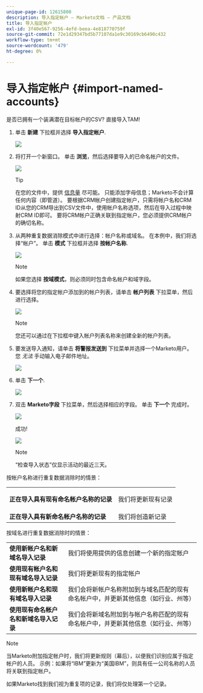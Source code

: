 ```yaml
---
unique-page-id: 12615800
description: 导入指定帐户 — Marketo文档 — 产品文档
title: 导入指定帐户
exl-id: 3f40e567-9256-4efd-beea-4e818770759f
source-git-commit: 72e1d29347bd5b77107da1e9c30169cb6490c432
workflow-type: tm+mt
source-wordcount: '479'
ht-degree: 0%

---
```


# 导入指定帐户 {#import-named-accounts}

是否已拥有一个装满潜在目标帐户的CSV? 直接导入TAM!

1. 单击 **新建** 下拉框并选择 **导入指定帐户**.

   ![](assets/inaone.png)

1. 将打开一个新窗口。 单击 **浏览**，然后选择要导入的已命名帐户的文件。

   ![](assets/inatwo.png)

   >[!TIP]
   >
   >在您的文件中，提供 [信息量](/help/marketo/product-docs/target-account-management/target/named-accounts/named-account-overview.md#named-account-attributes) 尽可能。 只能添加字母信息；Marketo不会计算任何内容（即管道）。 要根据CRM帐户创建指定帐户，只需将帐户名和CRM ID从您的CRM导出到CSV文件中，使用帐户名称选项，然后在导入过程中映射CRM ID即可。 要将CRM帐户正确关联到指定帐户，您必须提供CRM帐户的确切名称。

1. 从两种重复数据消除模式中进行选择：帐户名称或域名。 在本例中，我们将选择“帐户”。 单击 **模式** 下拉框并选择 **按帐户名称**.

   ![](assets/inathree.png)

   >[!NOTE]
   >
   >如果您选择 **按域模式**，则必须同时包含命名帐户和域字段。

1. 要选择将您的指定帐户添加到的帐户列表，请单击 **帐户列表** 下拉菜单，然后进行选择。

   ![](assets/inafour.png)

   >[!NOTE]
   >
   >您还可以通过在下拉框中键入帐户列表名称来创建全新的帐户列表。

1. 要发送导入通知，请单击 **将警报发送到** 下拉菜单并选择一个Marketo用户。 您 _无法_ 手动输入电子邮件地址。

   ![](assets/inafive-2.png)

1. 单击 **下一个**.

   ![](assets/inasix-2.png)

1. 双击 **Marketo字段** 下拉菜单，然后选择相应的字段。 单击 **下一个** 完成时。

   ![](assets/inaseven.png)

   成功!

   ![](assets/inanine.png)

   >[!NOTE]
   >
   >“检查导入状态”仅显示活动的最近三天。

按帐户名称进行重复数据消除时的情景：

<table> 
 <tbody> 
  <tr> 
   <td><strong>正在导入具有现有命名帐户名称的记录</strong></td> 
   <td><p>我们将更新现有记录</p></td> 
  </tr> 
  <tr> 
   <td><strong>正在导入具有新命名帐户名称的记录</strong></td> 
   <td>我们将创造新记录</td> 
  </tr> 
 </tbody> 
</table>

按域名进行重复数据消除时的情景：

<table> 
 <tbody> 
  <tr> 
   <td><strong>使用新帐户名和新域名导入记录</strong></td> 
   <td>我们将使用提供的信息创建一个新的指定帐户</td> 
  </tr> 
  <tr> 
   <td><strong>使用现有帐户名和现有域名导入记录</strong></td> 
   <td>我们将更新现有的指定帐户</td> 
  </tr> 
   <tr> 
   <td><strong>使用新帐户名和现有域名导入记录</strong></td> 
   <td>我们会将新帐户名称附加到与域名匹配的现有命名帐户中，并更新其他信息（如行业、州等）</td> 
  </tr> 
  <tr> 
   <td><strong>使用现有命名帐户名和新域名导入记录</strong></td> 
   <td>我们会将新域名附加到与帐户名称匹配的现有命名帐户中，并更新其他信息（如行业、州等）</td> 
  </tr> 
 </tbody> 
</table>

>[!NOTE]
>
>当Marketo附加指定帐户时，我们将更新规则（幕后），以便我们识别应属于指定帐户的人员。 示例：如果将“IBM”更新为“美国IBM”，则具有任一公司名称的人员将关联到指定帐户。

如果Marketo找到我们视为重复项的记录，我们将仅处理第一个记录。
